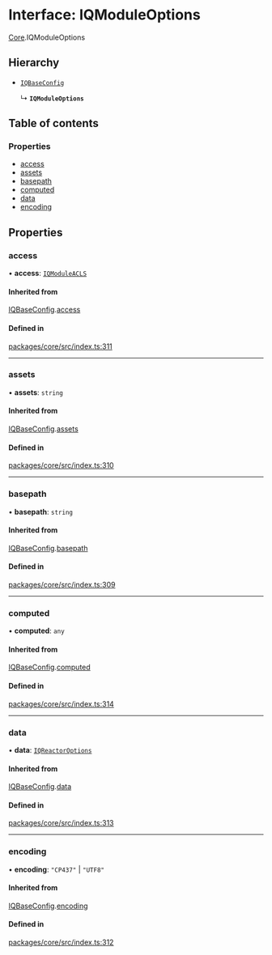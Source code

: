 # Interface: IQModuleOptions

[Core](../modules/Core.md).IQModuleOptions

## Hierarchy

- [`IQBaseConfig`](../classes/Core.IQBaseConfig.md)

  ↳ **`IQModuleOptions`**

## Table of contents

### Properties

- [access](Core.IQModuleOptions.md#access)
- [assets](Core.IQModuleOptions.md#assets)
- [basepath](Core.IQModuleOptions.md#basepath)
- [computed](Core.IQModuleOptions.md#computed)
- [data](Core.IQModuleOptions.md#data)
- [encoding](Core.IQModuleOptions.md#encoding)

## Properties

### access

• **access**: [`IQModuleACLS`](../enums/Core.IQModuleACLS.md)

#### Inherited from

[IQBaseConfig](../classes/Core.IQBaseConfig.md).[access](../classes/Core.IQBaseConfig.md#access)

#### Defined in

[packages/core/src/index.ts:311](https://github.com/iniquitybbs/iniquity/blob/5dc4891/packages/core/src/index.ts#L311)

___

### assets

• **assets**: `string`

#### Inherited from

[IQBaseConfig](../classes/Core.IQBaseConfig.md).[assets](../classes/Core.IQBaseConfig.md#assets)

#### Defined in

[packages/core/src/index.ts:310](https://github.com/iniquitybbs/iniquity/blob/5dc4891/packages/core/src/index.ts#L310)

___

### basepath

• **basepath**: `string`

#### Inherited from

[IQBaseConfig](../classes/Core.IQBaseConfig.md).[basepath](../classes/Core.IQBaseConfig.md#basepath)

#### Defined in

[packages/core/src/index.ts:309](https://github.com/iniquitybbs/iniquity/blob/5dc4891/packages/core/src/index.ts#L309)

___

### computed

• **computed**: `any`

#### Inherited from

[IQBaseConfig](../classes/Core.IQBaseConfig.md).[computed](../classes/Core.IQBaseConfig.md#computed)

#### Defined in

[packages/core/src/index.ts:314](https://github.com/iniquitybbs/iniquity/blob/5dc4891/packages/core/src/index.ts#L314)

___

### data

• **data**: [`IQReactorOptions`](Core.IQReactorOptions.md)

#### Inherited from

[IQBaseConfig](../classes/Core.IQBaseConfig.md).[data](../classes/Core.IQBaseConfig.md#data)

#### Defined in

[packages/core/src/index.ts:313](https://github.com/iniquitybbs/iniquity/blob/5dc4891/packages/core/src/index.ts#L313)

___

### encoding

• **encoding**: ``"CP437"`` \| ``"UTF8"``

#### Inherited from

[IQBaseConfig](../classes/Core.IQBaseConfig.md).[encoding](../classes/Core.IQBaseConfig.md#encoding)

#### Defined in

[packages/core/src/index.ts:312](https://github.com/iniquitybbs/iniquity/blob/5dc4891/packages/core/src/index.ts#L312)
